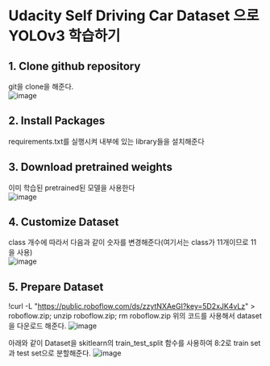 # Udacity Self Driving Car Dataset 으로 YOLOv3 학습하기


## 1. Clone github repository  

git을 clone을 해준다.   
![image](https://user-images.githubusercontent.com/69920975/122338777-1da1c480-cf7b-11eb-93e1-7a06963f8c27.png)

 
## 2. Install Packages  
requirements.txt를 실행시켜 내부에 있는 library들을 설치해준다  

## 3. Download pretrained weights  
이미 학습된 pretrained된 모델을 사용한다   
![image](https://user-images.githubusercontent.com/69920975/122344276-94da5700-cf81-11eb-8d9b-176d464a8e46.png)  

## 4. Customize Dataset  
class 개수에 따라서 다음과 같이 숫자를 변경해준다(여기서는 class가 11개이므로 11을 사용)  
![image](https://user-images.githubusercontent.com/69920975/122344555-e387f100-cf81-11eb-8a9f-1e3f55eb2331.png)

## 5. Prepare Dataset  
!curl -L "https://public.roboflow.com/ds/zzytNXAeGI?key=5D2xJK4vLz" > roboflow.zip; unzip roboflow.zip; rm roboflow.zip
위의 코드를 사용해서 dataset을 다운로드 해준다. 
![image](https://user-images.githubusercontent.com/69920975/122345125-7759bd00-cf82-11eb-946f-dfce0c0e98be.png)  

아래와 같이 Dataset을 skitlearn의 train_test_split 함수를 사용하여 8:2로 train set과 test set으로 분할해준다.
![image](https://user-images.githubusercontent.com/69920975/122345251-9e17f380-cf82-11eb-97c5-38b3b5910fa0.png)  


